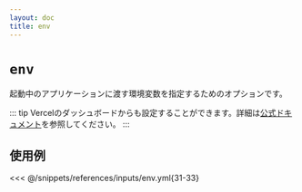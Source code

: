 ```yaml
---
layout: doc
title: env
---
```


# `env`

起動中のアプリケーションに渡す環境変数を指定するためのオプションです。

::: tip
Vercelのダッシュボードからも設定することができます。詳細は[公式ドキュメント](https://vercel.com/docs/projects/environment-variables)を参照してください。
:::

## 使用例

<<< @/snippets/references/inputs/env.yml{31-33}

